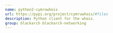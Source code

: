 ```yaml
---
name: python2-cymruwhois
url: https://pypi.org/project/cymruwhois/#files
description: Python client for the whois.
group: blackarch blackarch-networking
---
```


